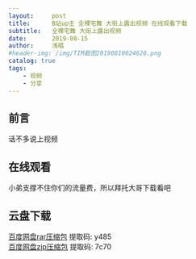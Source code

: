 ```yaml
---
layout:     post
title:      B站up主 全裸宅舞 大街上露出视频 在线观看下载
subtitle:   全裸宅舞 大街上露出视频
date:       2019-08-15
author:     浅唱
#header-img: /img/TIM截图20190810024626.png
catalog: true
tags:
    - 视频
    - 分享
---
```


## 前言
话不多说上视频

## 在线观看

小弟支撑不住你们的流量费，所以拜托大哥下载看吧

## 云盘下载

[百度网盘rar压缩包](https://pan.baidu.com/s/1jP5bixH5Ko1e5qDxDgullA) 提取码: y485       
[百度网盘zip压缩包](https://pan.baidu.com/s/1m09MJFJlUsWG7OrerOT2-g) 提取码: 7c70
